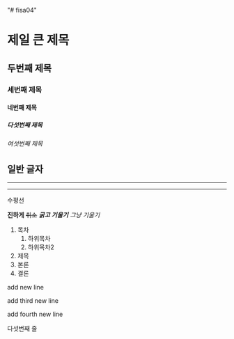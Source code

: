 "# fisa04" 
# 제일 큰 제목
## 두번째 제목
### 세번째 제목
#### 네번째 제목
##### 다섯번째 제목
###### 여섯번째 제목
일반 글자
---
<hr>

***

수평선

**진하게**
~~취소~~
***굵고 기울기***
*그냥 기울기*

1. 목차
    1. 하위목차
    2. 하위목차2
2. 제목
3. 본론
4. 결론


add new line

add third new line

add fourth new line

다섯번째 줄
